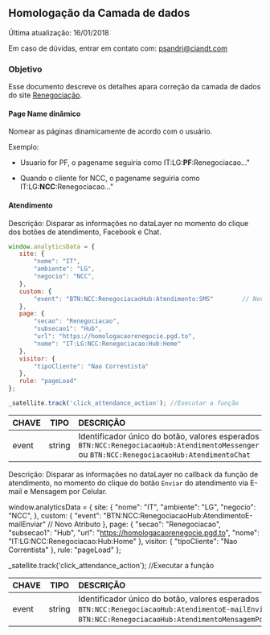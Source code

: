 ## Homologação da Camada de dados

Última atualização: 16/01/2018

Em caso de dúvidas, entrar em contato com: [psandri@ciandt.com](mailto:psandri@ciandt.com)

### Objetivo

Esse documento descreve os detalhes apara correção da camada de dados do site [Renegociação](https://homologacaorenegocie.pgd.to/index.php).


#### Page Name dinâmico

Nomear as páginas dinamicamente de acordo com o usuário. 

Exemplo:

- Usuario for PF, o pagename seguiria como  IT:LG:**PF**:Renegociacao..."

- Quando o cliente for NCC, o pagename seguiria como  IT:LG:**NCC**:Renegociacao..."


#### Atendimento

Descrição: Disparar as informações no dataLayer no momento do clique dos botões de atendimento, Facebook e Chat.


 ```javascript
window.analyticsData = {
    site: {
        "nome": "IT",
        "ambiente": "LG",
        "negocio": "NCC",
    },
    custom: {
    	"event": "BTN:NCC:RenegociacaoHub:Atendimento:SMS"        // Novo Atributo
    },
    page: {
        "secao": "Renegociacao",
        "subsecao1": "Hub",
        "url": "https://homologacaorenegocie.pgd.to",
        "nome": "IT:LG:NCC:Renegociacao:Hub:Home"
    },
    visitor: {
        "tipoCliente": "Nao Correntista"
    },
    rule: "pageLoad"
};

_satellite.track('click_attendance_action'); //Executar a função 

 ```

| CHAVE | TIPO | DESCRIÇÃO |
| :---- | :--: | :-------- |
| event | string | Identificador único do botão, valores esperados `BTN:NCC:RenegociacaoHub:AtendimentoMessenger` ou `BTN:NCC:RenegociacaoHub:AtendimentoChat` |


Descrição: Disparar as informações no dataLayer no callback da função de atendimento, no momento do clique do botão `Enviar` do atendimento via E-mail e Mensagem por Celular.

window.analyticsData = {
    site: {
        "nome": "IT",
        "ambiente": "LG",
        "negocio": "NCC",
    },
    custom: {
    	"event": "BTN:NCC:RenegociacaoHub:AtendimentoE-mailEnviar"        // Novo Atributo
    },
    page: {
        "secao": "Renegociacao",
        "subsecao1": "Hub",
        "url": "https://homologacaorenegocie.pgd.to",
        "nome": "IT:LG:NCC:Renegociacao:Hub:Home"
    },
    visitor: {
        "tipoCliente": "Nao Correntista"
    },
    rule: "pageLoad"
};

_satellite.track('click_attendance_action'); //Executar a função 


| CHAVE | TIPO | DESCRIÇÃO |
| :---- | :--: | :-------- |
| event | string | Identificador único do botão, valores esperados `BTN:NCC:RenegociacaoHub:AtendimentoE-mailEnviar` e `BTN:NCC:RenegociacaoHub:AtendimentoMensagemPorCelularEnviar`. |
